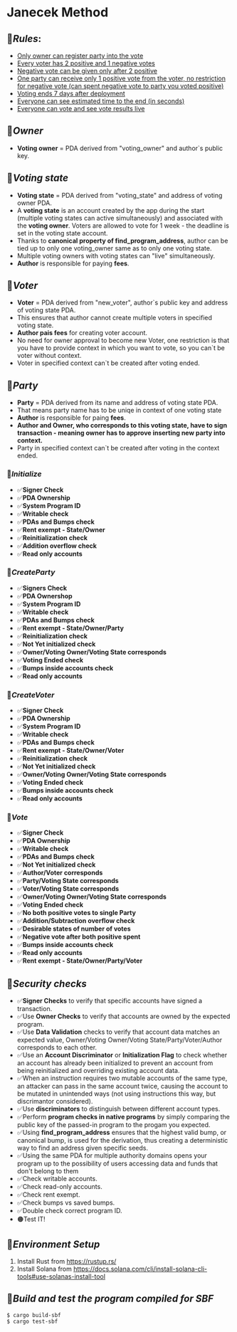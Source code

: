 # **Janecek Method**

## 🍇***Rules***:
- <u>Only owner can register party into the vote</u>
- <u>Every voter has 2 positive and 1 negative votes</u>
- <u>Negative vote can be given only after 2 positive</u>
- <u>One party can receive only 1 positive vote from the voter, no restriction for negative vote (can spent negative vote to party you voted positive)</u>
- <u>Voting ends 7 days after deployment</u>
- <u>Everyone can see estimated time to the end (in seconds)</u>
- <u>Everyone can vote and see vote results live</u>

## 🍉***Owner***
- **Voting owner** = PDA derived from "voting_owner" and author`s public key.
## 🍊***Voting state***
- **Voting state** = PDA derived from "voting_state" and address of voting owner PDA.
- A **voting state** is an account created by the app during the start (multiple voting states can active simultaneously) and associated with the **voting owner**. Voters are allowed to vote for 1 week - the deadline is set in the voting state account.
- Thanks to **canonical property of find_program_address**, author can be tied up to only one voting_owner same as to only one voting state.
- Multiple voting owners with voting states can "live" simultaneously.
- **Author** is responsible for paying **fees**.

## 🍋***Voter***
- **Voter** = PDA derived from "new_voter", author`s public key and address of voting state PDA.
- This ensures that author cannot create multiple voters in specified voting state.
- **Author pais fees** for creating voter account. 
- No need for owner approval to become new Voter, one restriction is that you have to provide context in which you want to vote, so you can`t be voter without context.
- Voter in specified context can`t be created after voting ended.
## 🍍***Party***
- **Party** = PDA derived from its name and address of voting state PDA.
- That means party name has to be uniqe in context of one voting state
- **Author** is responsible for paing **fees**.
- **Author and Owner, who corresponds to this voting state, have to sign transaction - meaning owner has to approve inserting new party into context.**
- Party in specified context can`t be created after voting in the context ended.


### 🍎***Initialize***
- ✅**Signer Check**
- ✅**PDA Ownership**
- ✅**System Program ID**
- ✅**Writable check**
- ✅**PDAs and Bumps check**
- ✅**Rent exempt - State/Owner**
- ✅**Reinitialization check**
- ✅**Addition overflow check**
- ✅**Read only accounts**
### 🍓***CreateParty***
- ✅**Signers Check**
- ✅**PDA Ownershop**
- ✅**System Program ID**
- ✅**Writable check**
- ✅**PDAs and Bumps check**
- ✅**Rent exempt - State/Owner/Party**
- ✅**Reinitialization check**
- ✅**Not Yet initialized check**
- ✅**Owner/Voting Owner/Voting State corresponds**
- ✅**Voting Ended check**
- ✅**Bumps inside accounts check**
- ✅**Read only accounts**
### 🥝***CreateVoter***
- ✅**Signer Check**
- ✅**PDA Ownership**
- ✅**System Program ID**
- ✅**Writable check**
- ✅**PDAs and Bumps check**
- ✅**Rent exempt - State/Owner/Voter**
- ✅**Reinitialization check**
- ✅**Not Yet initialized check**
- ✅**Owner/Voting Owner/Voting State corresponds**
- ✅**Voting Ended check**
- ✅**Bumps inside accounts check**
- ✅**Read only accounts**
### 🍒***Vote***
- ✅**Signer Check**
- ✅**PDA Ownership**
- ✅**Writable check**
- ✅**PDAs and Bumps check**
- ✅**Not Yet initialized check**
- ✅**Author/Voter corresponds**
- ✅**Party/Voting State corresponds**
- ✅**Voter/Voting State corresponds**
- ✅**Owner/Voting Owner/Voting State corresponds**
- ✅**Voting Ended check**
- ✅**No both positive votes to single Party**
- ✅**Addition/Subtraction overflow check**
- ✅**Desirable states of number of votes**
- ✅**Negative vote after both positive spent**
- ✅**Bumps inside accounts check**
- ✅**Read only accounts**
- ✅**Rent exempt - State/Owner/Party/Voter**


## 🥥***Security checks***
- ✅**Signer Checks** to verify that specific accounts have signed a transaction.
- ✅Use **Owner Checks** to verify that accounts are owned by the expected program.
- ✅Use **Data Validation** checks to verify that account data matches an expected value, Owner/Voting Owner/Voting State/Party/Voter/Author corresponds to each other.
- ✅Use an **Account Discriminator** or **Initialization Flag** to check whether an account has already been initialized to prevent an account from being reinitialized and overriding existing account data.
- ✅When an instruction requires two mutable accounts of the same type, an attacker can pass in the same account twice, causing the account to be mutated in unintended ways (not using instructions this way, but discrimantor considered).
- ✅Use **discriminators** to distinguish between different account types. 
- ✅Perform **program checks in native programs** by simply comparing the public key of the passed-in program to the progam you expected.
- ✅Using **find_program_address** ensures that the highest valid bump, or canonical bump, is used for the derivation, thus creating a deterministic way to find an address given specific seeds.
- ✅Using the same PDA for multiple authority domains opens your program up to the possibility of users accessing data and funds that don't belong to them
- ✅Check writable accounts.
- ✅Check read-only accounts.
- ✅Check rent exempt.
- ✅Check bumps vs saved bumps.
- ✅Double check correct program ID.
- 🟠Test IT!




## 🍌***Environment Setup***
1. Install Rust from https://rustup.rs/
2. Install Solana from https://docs.solana.com/cli/install-solana-cli-tools#use-solanas-install-tool

## 🥩***Build and test the program compiled for SBF***
```
$ cargo build-sbf
$ cargo test-sbf
```
